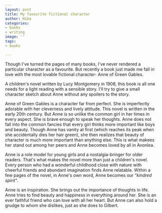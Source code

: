 ```yaml
---
layout: post
title: My favourite fictional character
author: Hiba
categories:
- books
- writing
image: ''
tags:
- books

---
```

Though  I've turned the pages of many books, I've never rendered a particular character as a favourite. But recently a book just made me fall in love with the most lovable fictional character- Anne of Green Gables.

A children's novel written by Lucy Montgomery in 1908, this book is all one needs for a light reading with a sensible story. I'll try to give a small character sketch about Anne without any spoilers to the story.

Anne of Green Gables is a character far from perfect. She is imperfectly adorable with her cleverness and lively attitude. This novel is written in the early 20th century. But Anne is so unlike the common girl in her times in every aspect. She is brave enough to speak her thoughts. Anne does not fall into the common fancies that every girl thinks more important like boys and beauty. Though Anne has vanity at first (which reaches its peak when she accidentally dies her hair green), she then realizes that beauty of character is much more important than anything else. This is what makees her stand out among her peers and Anne becomes loved by all in Avonlea.

Anne is a role model for young girls and a nostalgia-bringer for older readers. That's what makes the novel more than just a children's novel. Every person who had a wonderful childhood close with nature with cheerful friends and abundant imagination finds Anne relatable. Within a few pages of the novel, in Anne's own word, Anne becomes our _"kindred spirit"_.

Anne is an inspiration. She brings out the importance of thoughts in life. Anne tries to find beauty and happiness in everything around her. She is an ever faithful friend who can love with all her heart. But Anne can also hold a grudge to whom she dislikes, just as she does to Gilbert. 
